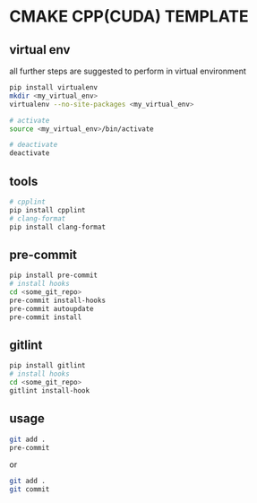 # CMAKE CPP(CUDA) TEMPLATE

## virtual env
all further steps are suggested to perform in virtual environment

``` bash
pip install virtualenv
mkdir <my_virtual_env>
virtualenv --no-site-packages <my_virtual_env>

# activate
source <my_virtual_env>/bin/activate

# deactivate
deactivate
```

## tools
``` bash
# cpplint
pip install cpplint
# clang-format
pip install clang-format
```

## pre-commit
``` bash
pip install pre-commit
# install hooks
cd <some_git_repo>
pre-commit install-hooks
pre-commit autoupdate
pre-commit install 
```
## gitlint
``` bash
pip install gitlint
# install hooks
cd <some_git_repo>
gitlint install-hook
```
## usage

``` bash
git add .
pre-commit
```
or
``` bash
git add .
git commit
```
